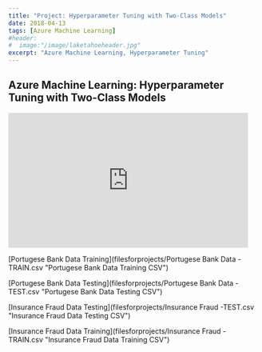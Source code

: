 ```yaml
---
title: "Project: Hyperparameter Tuning with Two-Class Models"
date: 2018-04-13
tags: [Azure Machine Learning]
#header:
#  image:"/image/laketahoeheader.jpg"
excerpt: "Azure Machine Learning, Hyperparameter Tuning"
---
```

## Azure Machine Learning: Hyperparameter Tuning with Two-Class Models

<iframe width="480" height="270" src="https://voicethread.com/app/player/?threadId=10699436" frameborder="0" allowusermedia allowfullscreen allow="camera https://voicethread.com; microphone https://voicethread.com; fullscreen https://voicethread.com;"></iframe>

[Portugese Bank Data Training](filesforprojects/Portugese Bank Data - TRAIN.csv "Portugese Bank Data Training CSV")

[Portugese Bank Data Testing](filesforprojects/Portugese Bank Data - TEST.csv "Portugese Bank Data Testing CSV")

[Insurance Fraud Data Testing](filesforprojects/Insurance Fraud -TEST.csv "Insurance Fraud Data Testing CSV")

[Insurance Fraud Data Training](filesforprojects/Insurance Fraud - TRAIN.csv "Insurance Fraud Data Training CSV")
